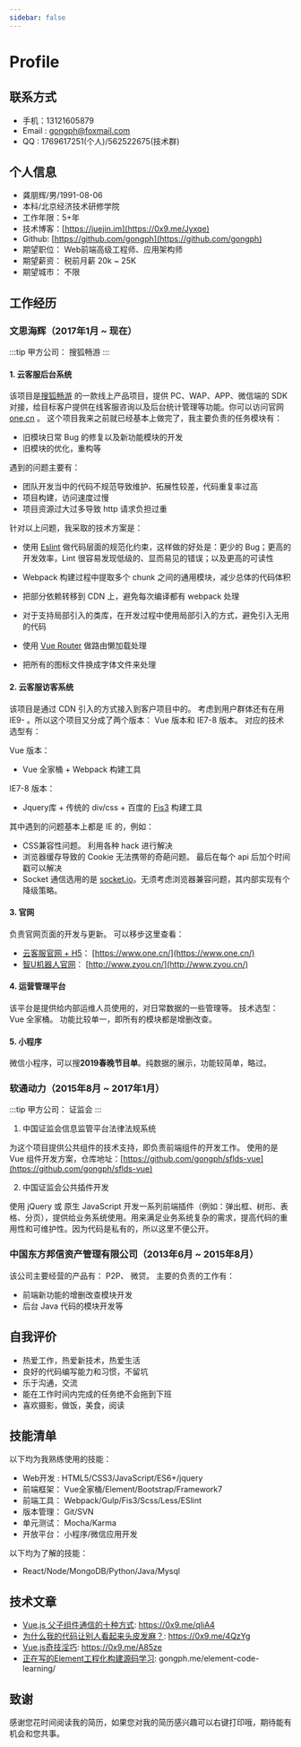 ```yaml
---
sidebar: false
---
```


# Profile

## 联系方式

- 手机：13121605879
- Email : gongph@foxmail.com
- QQ : 1769617251(个人)/562522675(技术群)

## 个人信息

- 龚朋辉/男/1991-08-06
- 本科/北京经济技术研修学院
- 工作年限：5+年
- 技术博客：[https://juejin.im](https://0x9.me/Jyxqe)
- Github: [https://github.com/gongph](https://github.com/gongph)
- 期望职位： Web前端高级工程师、应用架构师
- 期望薪资： 税前月薪 20k ~ 25K
- 期望城市： 不限

## 工作经历

### 文思海辉（2017年1月 ~ 现在）

:::tip
甲方公司： 搜狐畅游
:::

#### 1. 云客服后台系统
该项目是[搜狐畅游](https://www.one.cn/) 的一款线上产品项目，提供 PC、WAP、APP、微信端的 SDK 对接，给目标客户提供在线客服咨询以及后台统计管理等功能。你可以访问官网 [one.cn](one.cn) 。 这个项目我来之前就已经基本上做完了，我主要负责的任务模块有：

- 旧模块日常 Bug 的修复以及新功能模块的开发
- 旧模块的优化，重构等

遇到的问题主要有：

- 团队开发当中的代码不规范导致维护、拓展性较差，代码重复率过高
- 项目构建，访问速度过慢
- 项目资源过大过多导致 http 请求负担过重

针对以上问题，我采取的技术方案是：

- 使用 [Eslint](https://eslint.org/docs/rules/) 做代码层面的规范化约束，这样做的好处是：更少的 Bug；更高的开发效率，Lint 很容易发现低级的、显而易见的错误；以及更高的可读性

- Webpack 构建过程中提取多个 chunk 之间的通用模块，减少总体的代码体积
- 把部分依赖转移到 CDN 上，避免每次编译都有 webpack 处理
- 对于支持局部引入的类库，在开发过程中使用局部引入的方式，避免引入无用的代码
- 使用 [Vue Router](https://router.vuejs.org/zh/) 做路由懒加载处理
- 把所有的图标文件换成字体文件来处理

#### 2. 云客服访客系统
该项目是通过 CDN 引入的方式接入到客户项目中的。 考虑到用户群体还有在用 IE9- 。所以这个项目又分成了两个版本： Vue 版本和 IE7-8 版本。 对应的技术选型有：

Vue 版本：

- Vue 全家桶 + Webpack 构建工具

IE7-8 版本：

- Jquery库 + 传统的 div/css + 百度的 [Fis3](http://fis.baidu.com/fis3/index.html) 构建工具

其中遇到的问题基本上都是 IE 的，例如：

- CSS兼容性问题。 利用各种 hack 进行解决
- 浏览器缓存导致的 Cookie 无法携带的奇葩问题。 最后在每个 api 后加个时间戳可以解决
- Socket 通信选用的是 [socket.io](https://www.npmjs.com/package/socket.io)。无须考虑浏览器兼容问题，其内部实现有个降级策略。

#### 3. 官网
负责官网页面的开发与更新。 可以移步这里查看：

- [云客服官网 + H5](https://www.one.cn/)： [https://www.one.cn/](https://www.one.cn/)
- [智U机器人官网](http://www.zyou.cn/)： [http://www.zyou.cn/](http://www.zyou.cn/)

#### 4. 运营管理平台
该平台是提供给内部运维人员使用的，对日常数据的一些管理等。 技术选型： Vue 全家桶。 功能比较单一，即所有的模块都是增删改查。

#### 5. 小程序
微信小程序，可以搜**2019春晚节目单**。纯数据的展示，功能较简单，略过。

### 软通动力（2015年8月 ~ 2017年1月）

:::tip
甲方公司： 证监会
:::

1. 中国证监会信息监管平台法律法规系统

为这个项目提供公共组件的技术支持，即负责前端组件的开发工作。 使用的是 Vue 组件开发方案，仓库地址：[https://github.com/gongph/sflds-vue](https://github.com/gongph/sflds-vue)

2. 中国证监会公共插件开发

使用 jQuery 或 原生 JavaScript 开发一系列前端插件（例如：弹出框、树形、表格、分页），提供给业务系统使用。用来满足业务系统复杂的需求，提高代码的重用性和可维护性。因为代码是私有的，所以这里不便公开。


### 中国东方邦信资产管理有限公司（2013年6月 ~ 2015年8月）
该公司主要经营的产品有： P2P、 微贷。 主要的负责的工作有：

- 前端新功能的增删改查模块开发
- 后台 Java 代码的模块开发等

## 自我评价

- 热爱工作，热爱新技术，热爱生活
- 良好的代码编写能力和习惯，不留坑
- 乐于沟通，交流
- 能在工作时间内完成的任务绝不会拖到下班
- 喜欢摄影，做饭，美食，阅读

## 技能清单

以下均为我熟练使用的技能：

- Web开发 : HTML5/CSS3/JavaScript/ES6+/jquery
- 前端框架： Vue全家桶/Element/Bootstrap/Framework7
- 前端工具： Webpack/Gulp/Fis3/Scss/Less/ESlint
- 版本管理： Git/SVN
- 单元测试： Mocha/Karma
- 开放平台： 小程序/微信应用开发

以下均为了解的技能：

- React/Node/MongoDB/Python/Java/Mysql

## 技术文章

- [Vue.js 父子组件通信的十种方式](https://juejin.im/post/5bd18c72e51d455e3f6e4334): https://0x9.me/qIiA4
- [为什么我的代码让别人看起来头皮发麻？](https://juejin.im/post/5bd83871f265da0afa3e3204): https://0x9.me/4QzYg
- [Vue.js奇技淫巧](https://juejin.im/post/5be01d0ce51d450700084925): https://0x9.me/A85ze
- [正在写的Element工程化构建源码学习](https://gongph.github.io/element-code-learning/): gongph.me/element-code-learning/

## 致谢
感谢您花时间阅读我的简历，如果您对我的简历感兴趣可以右键打印哦，期待能有机会和您共事。 
